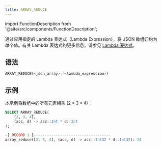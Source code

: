 ```yaml
---
title: ARRAY_REDUCE
---
```


import FunctionDescription from '@site/src/components/FunctionDescription';

<FunctionDescription description="引入或更新于：v1.2.762"/>

通过应用指定的 Lambda 表达式（Lambda Expression），将 JSON 数组归约为单个值。有关 Lambda 表达式的更多信息，请参见 [Lambda 表达式](/sql/stored-procedure-scripting/#lambda-expressions)。

## 语法

```sql
ARRAY_REDUCE(<json_array>, <lambda_expression>)
```

## 示例

本示例将数组中的所有元素相乘 (2 * 3 * 4)：

```sql
SELECT ARRAY_REDUCE(
    [2, 3, 4],
    (acc, d) -> acc::Int * d::Int
);

-[ RECORD 1 ]-----------------------------------
array_reduce([2, 3, 4], (acc, d) -> acc::Int32 * d::Int32): 24
```